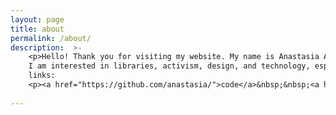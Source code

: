 ```yaml
---
layout: page
title: about
permalink: /about/
description:  >-
    <p>Hello! Thank you for visiting my website. My name is Anastasia Aizman, I'm a designer and lead creative technologist working at Harvard Law School's <a target="_blank" href="https://lil.law.harvard.edu">Library Innovation Lab</a>.   
    I am interested in libraries, activism, design, and technology, especially when these topics intersect.</p>
    links:
    <p><a href="https://github.com/anastasia/">code</a>&nbsp;&nbsp;<a href="mailto:anastasia.aizman@gmail.com">email</a></p>
        
---
```

